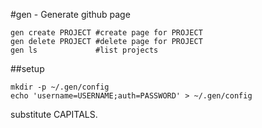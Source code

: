 #gen - Generate github page

```
gen create PROJECT #create page for PROJECT
gen delete PROJECT #delete page for PROJECT
gen ls             #list projects
```

##setup

```
mkdir -p ~/.gen/config
echo 'username=USERNAME;auth=PASSWORD' > ~/.gen/config
```
substitute CAPITALS.
